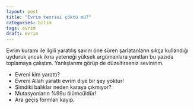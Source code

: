 ```yaml
---
layout: post
title: "Evrim teorisi çöktü mü?"
categories: bilim
tags: evrim
draft: evrim
---
```


Evrim kuramı ile ilgili yaratılış savını öne süren şarlatanların sıkça kullandığı uyduruk ancak ikna yeteneği yüksek argümanlara yanıtları bu yazıda toplamaya çalıştım. Yanlışlarımı görüp de düzeltirseniz sevinirim.

* Evreni kim yarattı?
* Evreni Allah yarattı evrim diye bir şey yoktur!
* Şimdiki balıklar neden karaya çıkmıyor?
* Mutasyonların %99u ölümcüldür!
* Ara geçiş formları kayıp.